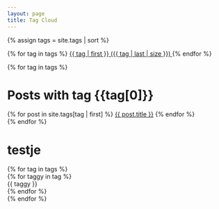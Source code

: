```yaml
---
layout: page
title: Tag Cloud
---
```


{% assign tags = site.tags | sort %}

{% for tag in tags %}
    <span class="site-tag">
        <a href="/tag-cloud.html#{{ tag | first | slugify }}" 
        style="font-size: {{ tag | last | size  |  times: 4 | plus: 80  }}%">
            {{ tag | first }} ({{ tag | last | size }})
        </a>
    </span>
{% endfor %}


<div>
    {% for tag in tags %}
        <div>
            <h1><a id="{{ tag | first | slugify }}">Posts with tag {{tag[0]}}</a></h1>
            <div>
                {% for post in site.tags[tag | first] %}
                    <a href="{{ post.url }}">{{ post.title }}</a>
                {% endfor %}
            </div>
        </div>
    {% endfor %}
</div>

<h1>testje</h1>
<div>
    {% for tag in tags %}
        <div>
        {% for taggy in tag %}
            <div>
            {{ taggy }} <br/>
            </div>
        {% endfor %}
        </div>
    {% endfor %}
</div>